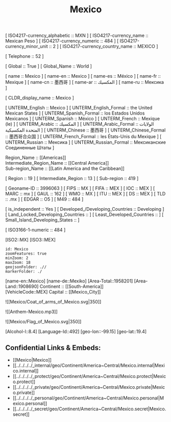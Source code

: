 ﻿---
location:
- 19.4
- -99.15
type: Country
tags:
- geo/Country
SpocWebEntityId: 26974
isDeleted: false
confidential: public
license: CC BY-SA 4.0
isReadOnly: false
source: https://datahub.io/core/country-codes
cssclasses: Country
publish: true
title: Mexico
linkTitle: 
keywords: 
layout: 
draft: false
publishDate: 
expiryDate: 
aliases:
- MX
- MEX
- Mexico
- México
- Mexique
- المكسيك
- 墨西哥
- Мексика
- the United Mexican States
- los Estados Unidos Mexicanos
Languages:
- es-MX
---


[	ISO4217-currency_alphabetic	 :: MXN ] 
[	ISO4217-currency_name	 :: Mexican Peso ] 
[	ISO4217-currency_numeric	 :: 484 ] 
[	ISO4217-currency_minor_unit	 :: 2 ] 
[	ISO4217-currency_country_name	 :: MEXICO ] 

[	Telephone	 :: 52 ] 

[	Global	 :: True ] 
[	Global_Name	 :: World ] 

[	name	 :: Mexico ] 
[	name-en	 :: Mexico ] 
[	name-es	 :: México ] 
[	name-fr	 :: Mexique ] 
[	name-cn	 :: 墨西哥 ] 
[	name-ar	 :: المكسيك ] 
[	name-ru	 :: Мексика ] 

[	CLDR_display_name	 :: Mexico ] 

[	UNTERM_English	 :: Mexico ] 
[	UNTERM_English_Formal	 :: the United Mexican States ] 
[	UNTERM_Spanish_Formal	 :: los Estados Unidos Mexicanos ] 
[	UNTERM_Spanish	 :: México ] 
[	UNTERM_French	 :: Mexique (le) ] 
[	UNTERM_Arabic	 :: المكسيك ] 
[	UNTERM_Arabic_Formal	 :: الولايات المتحدة المكسيكية ] 
[	UNTERM_Chinese	 :: 墨西哥 ] 
[	UNTERM_Chinese_Formal	 :: 墨西哥合众国 ] 
[	UNTERM_French_Formal	 :: les États-Unis du Mexique ] 
[	UNTERM_Russian	 :: Мексика ] 
[	UNTERM_Russian_Formal	 :: Мексиканские Соединенные Штаты ] 

Region_Name ::  [[Americas]]  
Intermediate_Region_Name ::  [[Central America]]  
Sub-region_Name ::  [[Latin America and the Caribbean]] 

[	Region	 :: 19 ] 
[	Intermediate_Region	 :: 13 ] 
[	Sub-region	 :: 419 ] 

[	Geoname-ID	 :: 3996063 ] 
[	FIPS	 :: MX ] 
[	FIFA	 :: MEX ] 
[	IOC	 :: MEX ] 
[	MARC	 :: mx ] 
[	GAUL	 :: 162 ] 
[	WMO	 :: MX ] 
[	ITU	 :: MEX ] 
[	DS	 :: MEX ] 
[	TLD	 :: .mx ] 
[	EDGAR	 :: O5 ] 
[	M49	 :: 484 ] 

[	is_independent	 :: Yes ] 
[	Developed_/Developing_Countries	 :: Developing ] 
[	Land_Locked_Developing_Countries	 ::  ] 
[	Least_Developed_Countries	 ::  ] 
[	Small_Island_Developing_States	 ::  ] 

[	ISO3166-1-numeric	 :: 484 ] 



[ISO2::MX] 
[ISO3::MEX] 

```leaflet
id: Mexico
zoomFeatures: true 
minZoom: 2 
maxZoom: 18
geojsonFolder: .//
markerFolder: ./
```

[name-en::Mexico] 
[name-de::Mexiko] 
[Area-Total::1958201] 
[Area-Land::1908690] 
Continent :: [[South-America]]  
[VehicleCode::MEX] 
Capital :: [[Mexico_City]]  

![[Mexico/Coat_of_arms_of_Mexico.svg|350]] 

![[Anthem-Mexico.mp3]] 

![[Mexico/Flag_of_Mexico.svg|350]] 

[Alcohol-l::8.4] 
[Language-Id::492] 
[geo-lon::-99.15] 
[geo-lat::19.4] 



## Confidential Links & Embeds: 
- [[Mexico|Mexico]] 
- [[../../../../_internal/geo/Continent/America~Central/Mexico.internal|Mexico.internal]] 
- [[../../../../_protect/geo/Continent/America~Central/Mexico.protect|Mexico.protect]] 
- [[../../../../_private/geo/Continent/America~Central/Mexico.private|Mexico.private]] 
- [[../../../../_personal/geo/Continent/America~Central/Mexico.personal|Mexico.personal]] 
- [[../../../../_secret/geo/Continent/America~Central/Mexico.secret|Mexico.secret]] 
